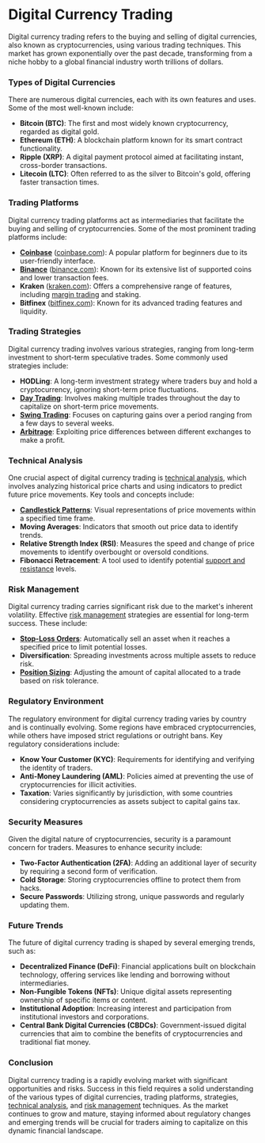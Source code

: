 # Digital Currency Trading

Digital currency trading refers to the buying and selling of digital currencies, also known as cryptocurrencies, using various trading techniques. This market has grown exponentially over the past decade, transforming from a niche hobby to a global financial industry worth trillions of dollars. 

### Types of Digital Currencies

There are numerous digital currencies, each with its own features and uses. Some of the most well-known include:

- **Bitcoin (BTC)**: The first and most widely known cryptocurrency, regarded as digital gold.
- **Ethereum (ETH)**: A blockchain platform known for its smart contract functionality.
- **Ripple (XRP)**: A digital payment protocol aimed at facilitating instant, cross-border transactions.
- **Litecoin (LTC)**: Often referred to as the silver to Bitcoin's gold, offering faster transaction times.

### Trading Platforms

Digital currency trading platforms act as intermediaries that facilitate the buying and selling of cryptocurrencies. Some of the most prominent trading platforms include:

- **[Coinbase](../c/coinbase.md)** ([coinbase.com](https://www.coinbase.com)): A popular platform for beginners due to its user-friendly interface.
- **[Binance](../b/binance.md)** ([binance.com](https://www.binance.com)): Known for its extensive list of supported coins and lower transaction fees.
- **Kraken** ([kraken.com](https://www.kraken.com)): Offers a comprehensive range of features, including [margin trading](../m/margin_trading.md) and staking.
- **Bitfinex** ([bitfinex.com](https://www.bitfinex.com)): Known for its advanced trading features and liquidity.

### Trading Strategies

Digital currency trading involves various strategies, ranging from long-term investment to short-term speculative trades. Some commonly used strategies include:

- **HODLing**: A long-term investment strategy where traders buy and hold a cryptocurrency, ignoring short-term price fluctuations.
- **[Day Trading](../d/day_trading.md)**: Involves making multiple trades throughout the day to capitalize on short-term price movements.
- **[Swing Trading](../s/swing_trading.md)**: Focuses on capturing gains over a period ranging from a few days to several weeks.
- **[Arbitrage](../a/arbitrage.md)**: Exploiting price differences between different exchanges to make a profit.

### Technical Analysis

One crucial aspect of digital currency trading is [technical analysis](../t/technical_analysis.md), which involves analyzing historical price charts and using indicators to predict future price movements. Key tools and concepts include:

- **[Candlestick Patterns](../c/candlestick_patterns.md)**: Visual representations of price movements within a specified time frame.
- **Moving Averages**: Indicators that smooth out price data to identify trends.
- **Relative Strength Index (RSI)**: Measures the speed and change of price movements to identify overbought or oversold conditions.
- **Fibonacci Retracement**: A tool used to identify potential [support and resistance](../s/support_and_resistance.md) levels.

### Risk Management

Digital currency trading carries significant risk due to the market's inherent volatility. Effective [risk management](../r/risk_management.md) strategies are essential for long-term success. These include:

- **[Stop-Loss Orders](../s/stop-loss_orders.md)**: Automatically sell an asset when it reaches a specified price to limit potential losses.
- **Diversification**: Spreading investments across multiple assets to reduce risk.
- **[Position Sizing](../p/position_sizing.md)**: Adjusting the amount of capital allocated to a trade based on risk tolerance.

### Regulatory Environment

The regulatory environment for digital currency trading varies by country and is continually evolving. Some regions have embraced cryptocurrencies, while others have imposed strict regulations or outright bans. Key regulatory considerations include:

- **Know Your Customer (KYC)**: Requirements for identifying and verifying the identity of traders.
- **Anti-Money Laundering (AML)**: Policies aimed at preventing the use of cryptocurrencies for illicit activities.
- **Taxation**: Varies significantly by jurisdiction, with some countries considering cryptocurrencies as assets subject to capital gains tax.

### Security Measures

Given the digital nature of cryptocurrencies, security is a paramount concern for traders. Measures to enhance security include:

- **Two-Factor Authentication (2FA)**: Adding an additional layer of security by requiring a second form of verification.
- **Cold Storage**: Storing cryptocurrencies offline to protect them from hacks.
- **Secure Passwords**: Utilizing strong, unique passwords and regularly updating them.

### Future Trends

The future of digital currency trading is shaped by several emerging trends, such as:

- **Decentralized Finance (DeFi)**: Financial applications built on blockchain technology, offering services like lending and borrowing without intermediaries.
- **Non-Fungible Tokens (NFTs)**: Unique digital assets representing ownership of specific items or content.
- **Institutional Adoption**: Increasing interest and participation from institutional investors and corporations.
- **Central Bank Digital Currencies (CBDCs)**: Government-issued digital currencies that aim to combine the benefits of cryptocurrencies and traditional fiat money.

### Conclusion

Digital currency trading is a rapidly evolving market with significant opportunities and risks. Success in this field requires a solid understanding of the various types of digital currencies, trading platforms, strategies, [technical analysis](../t/technical_analysis.md), and [risk management](../r/risk_management.md) techniques. As the market continues to grow and mature, staying informed about regulatory changes and emerging trends will be crucial for traders aiming to capitalize on this dynamic financial landscape.